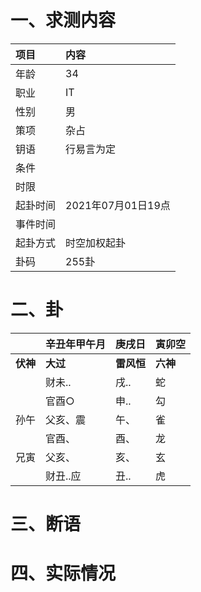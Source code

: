 # 一、求测内容
|项目|内容|
|:-|:-|
|年龄|34|
|职业|IT|
|性别|男|
|策项|杂占|
|钥语|行易言为定|
|条件||
|时限||
|起卦时间|2021年07月01日19点|
|事件时间||
|起卦方式|时空加权起卦|
|卦码|255卦|

# 二、卦
||辛丑年甲午月|庚戌日|寅卯空|
|:-|:-|:-|:-|
|**伏神**|**大过**|**雷风恒**|**六神**|
||财未..|戌..|蛇|
||官酉○|申..|勾|
|孙午|父亥、震|午、|雀|
||官酉、|酉、|龙|
|兄寅|父亥、|亥、|玄|
||财丑..应|丑..|虎|


# 三、断语

# 四、实际情况